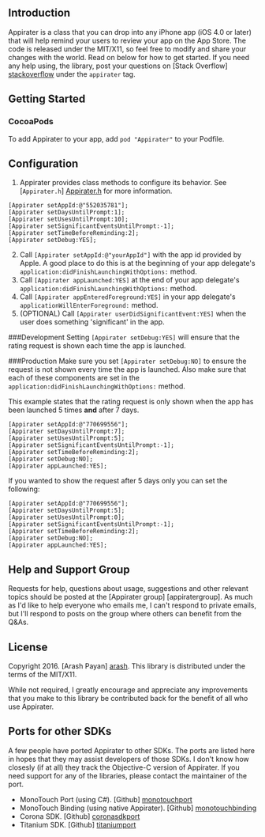 Introduction
---------------

Appirater is a class that you can drop into any iPhone app (iOS 4.0 or later) that will help remind your users
to review your app on the App Store. The code is released under the MIT/X11, so feel free to
modify and share your changes with the world. Read on below for how to get started. If you need any help using, the library, post your questions on [Stack Overflow] [stackoverflow] under the `appirater` tag.

Getting Started
---------------

### CocoaPods
To add Appirater to your app, add `pod "Appirater"` to your Podfile.

Configuration
-------------
1. Appirater provides class methods to configure its behavior. See [`Appirater.h`] [Appirater.h] for more information.

```objc
[Appirater setAppId:@"552035781"];
[Appirater setDaysUntilPrompt:1];
[Appirater setUsesUntilPrompt:10];
[Appirater setSignificantEventsUntilPrompt:-1];
[Appirater setTimeBeforeReminding:2];
[Appirater setDebug:YES];
```

2. Call `[Appirater setAppId:@"yourAppId"]` with the app id provided by Apple. A good place to do this is at the beginning of your app delegate's `application:didFinishLaunchingWithOptions:` method.
3. Call `[Appirater appLaunched:YES]` at the end of your app delegate's `application:didFinishLaunchingWithOptions:` method.
4. Call `[Appirater appEnteredForeground:YES]` in your app delegate's `applicationWillEnterForeground:` method.
5. (OPTIONAL) Call `[Appirater userDidSignificantEvent:YES]` when the user does something 'significant' in the app.

###Development
Setting `[Appirater setDebug:YES]` will ensure that the rating request is shown each time the app is launched.

###Production
Make sure you set `[Appirater setDebug:NO]` to ensure the request is not shown every time the app is launched. Also make sure that each of these components are set in the `application:didFinishLaunchingWithOptions:` method.

This example states that the rating request is only shown when the app has been launched 5 times **and** after 7 days.

```objc
[Appirater setAppId:@"770699556"];
[Appirater setDaysUntilPrompt:7];
[Appirater setUsesUntilPrompt:5];
[Appirater setSignificantEventsUntilPrompt:-1];
[Appirater setTimeBeforeReminding:2];
[Appirater setDebug:NO];
[Appirater appLaunched:YES];
```

If you wanted to show the request after 5 days only you can set the following:

```objc
[Appirater setAppId:@"770699556"];
[Appirater setDaysUntilPrompt:5];
[Appirater setUsesUntilPrompt:0];
[Appirater setSignificantEventsUntilPrompt:-1];
[Appirater setTimeBeforeReminding:2];
[Appirater setDebug:NO];
[Appirater appLaunched:YES];
```

Help and Support Group
----------------------
Requests for help, questions about usage, suggestions and other relevant topics should be posted at the [Appirater group] [appiratergroup]. As much as I'd like to help everyone who emails me, I can't respond to private emails, but I'll respond to posts on the group where others can benefit from the Q&As.

License
-------
Copyright 2016. [Arash Payan] [arash].
This library is distributed under the terms of the MIT/X11.

While not required, I greatly encourage and appreciate any improvements that you make
to this library be contributed back for the benefit of all who use Appirater.

Ports for other SDKs
--------------
A few people have ported Appirater to other SDKs. The ports are listed here in hopes that they may assist developers of those SDKs. I don't know how closesly (if at all) they track the Objective-C version of Appirater. If you need support for any of the libraries, please contact the maintainer of the port.

+ MonoTouch Port (using C#). [Github] [monotouchport]
+ MonoTouch Binding (using native Appirater). [Github] [monotouchbinding]
+ Corona SDK. [Github] [coronasdkport]
+ Titanium SDK. [Github] [titaniumport]

[stackoverflow]: http://stackoverflow.com/
[homepage]: https://arashpayan.com/blog/2009/09/07/presenting-appirater/
[arash]: https://arashpayan.com
[Appirater.h]: https://github.com/arashpayan/appirater/blob/master/Appirater.h
[monotouchport]: https://github.com/chebum/Appirater-for-MonoTouch
[monotouchbinding]: https://github.com/theonlylawislove/MonoTouch.Appirater
[coronasdkport]: https://github.com/aliasgar84/Appirater
[titaniumport]: https://github.com/mpociot/TiAppirater
